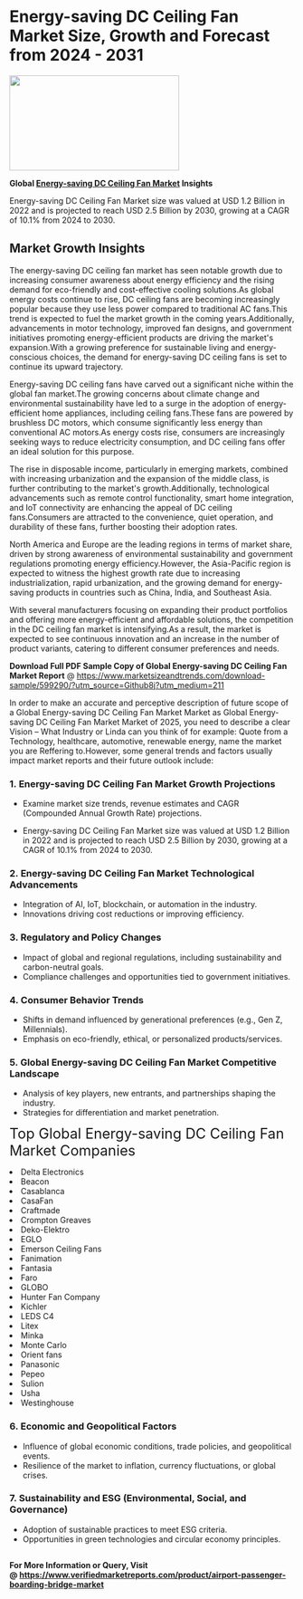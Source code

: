 <H1>Energy-saving DC Ceiling Fan Market Size, Growth and Forecast from 2024 - 2031</H1><img class="aligncenter size-medium wp-image-584254" src="https://thirdeyenews.in/wp-content/uploads/2024/09/Global-Market-Research-300x168.jpeg" alt="" width="300" height="168" /><p><strong>Global&nbsp;<a href="https://www.marketsizeandtrends.com/download-sample/599290/?utm_source=Github8j?utm_medium=211">Energy-saving DC Ceiling Fan Market</a> Insights</strong></p><p>Energy-saving DC Ceiling Fan Market size was valued at USD 1.2 Billion in 2022 and is projected to reach USD 2.5 Billion by 2030, growing at a CAGR of 10.1% from 2024 to 2030.</p><p><h2>Market Growth Insights</h2> <p>The energy-saving DC ceiling fan market has seen notable growth due to increasing consumer awareness about energy efficiency and the rising demand for eco-friendly and cost-effective cooling solutions.As global energy costs continue to rise, DC ceiling fans are becoming increasingly popular because they use less power compared to traditional AC fans.This trend is expected to fuel the market growth in the coming years.Additionally, advancements in motor technology, improved fan designs, and government initiatives promoting energy-efficient products are driving the market's expansion.With a growing preference for sustainable living and energy-conscious choices, the demand for energy-saving DC ceiling fans is set to continue its upward trajectory.</p> <p>Energy-saving DC ceiling fans have carved out a significant niche within the global fan market.The growing concerns about climate change and environmental sustainability have led to a surge in the adoption of energy-efficient home appliances, including ceiling fans.These fans are powered by brushless DC motors, which consume significantly less energy than conventional AC motors.As energy costs rise, consumers are increasingly seeking ways to reduce electricity consumption, and DC ceiling fans offer an ideal solution for this purpose.</p> <p>The rise in disposable income, particularly in emerging markets, combined with increasing urbanization and the expansion of the middle class, is further contributing to the market's growth.Additionally, technological advancements such as remote control functionality, smart home integration, and IoT connectivity are enhancing the appeal of DC ceiling fans.Consumers are attracted to the convenience, quiet operation, and durability of these fans, further boosting their adoption rates.</p> <p>North America and Europe are the leading regions in terms of market share, driven by strong awareness of environmental sustainability and government regulations promoting energy efficiency.However, the Asia-Pacific region is expected to witness the highest growth rate due to increasing industrialization, rapid urbanization, and the growing demand for energy-saving products in countries such as China, India, and Southeast Asia.</p> <p>With several manufacturers focusing on expanding their product portfolios and offering more energy-efficient and affordable solutions, the competition in the DC ceiling fan market is intensifying.As a result, the market is expected to see continuous innovation and an increase in the number of product variants, catering to different consumer preferences and needs.</p> <p><span class=""><strong>Download Full PDF Sample Copy of Global Energy-saving DC Ceiling Fan Market Report</strong> @ <a href="https://www.marketsizeandtrends.com/download-sample/599290/?utm_source=Github8j?utm_medium=211" target="_blank">https://www.marketsizeandtrends.com/download-sample/599290/?utm_source=Github8j?utm_medium=211</a></span></p><p>In order to make an accurate and perceptive description of future scope of a Global&nbsp;Energy-saving DC Ceiling Fan Market Market as Global&nbsp;Energy-saving DC Ceiling Fan Market Market of 2025, you need to describe a clear Vision &ndash; What Industry or Linda can you think of for example: Quote from a Technology, healthcare, automotive, renewable energy, name the market you are Reffering to.However, some general trends and factors usually impact market reports and their future outlook include:</p><h3>1.&nbsp;<strong>Energy-saving DC Ceiling Fan Market Growth Projections</strong></h3><ul><li>Examine market size trends, revenue estimates and CAGR (Compounded Annual Growth Rate) projections.</li><li><p>Energy-saving DC Ceiling Fan Market size was valued at USD 1.2 Billion in 2022 and is projected to reach USD 2.5 Billion by 2030, growing at a CAGR of 10.1% from 2024 to 2030.</p></li></ul><h3>2.&nbsp;<strong>Energy-saving DC Ceiling Fan Market Technological Advancements</strong></h3><ul><li>Integration of AI, IoT, blockchain, or automation in the industry.</li><li>Innovations driving cost reductions or improving efficiency.</li></ul><h3>3.&nbsp;<strong>Regulatory and Policy Changes</strong></h3><ul><li>Impact of global and regional regulations, including sustainability and carbon-neutral goals.</li><li>Compliance challenges and opportunities tied to government initiatives.</li></ul><h3>4.&nbsp;<strong>Consumer Behavior Trends</strong></h3><ul><li>Shifts in demand influenced by generational preferences (e.g., Gen Z, Millennials).</li><li>Emphasis on eco-friendly, ethical, or personalized products/services.</li></ul><h3>5.&nbsp;<strong>Global Energy-saving DC Ceiling Fan Market Competitive Landscape</strong></h3><ul><li>Analysis of key players, new entrants, and partnerships shaping the industry.</li><li>Strategies for differentiation and market penetration.</li></ul><p data-pm-slice="1 1 []"><span style="color: inherit; font-family: inherit; font-size: 25px;">Top Global Energy-saving DC Ceiling Fan Market Companies</span></p><div class="" data-test-id=""><p><li>Delta Electronics</li><li> Beacon</li><li> Casablanca</li><li> CasaFan</li><li> Craftmade</li><li> Crompton Greaves</li><li> Deko-Elektro</li><li> EGLO</li><li> Emerson Ceiling Fans</li><li> Fanimation</li><li> Fantasia</li><li> Faro</li><li> GLOBO</li><li> Hunter Fan Company</li><li> Kichler</li><li> LEDS C4</li><li> Litex</li><li> Minka</li><li> Monte Carlo</li><li> Orient fans</li><li> Panasonic</li><li> Pepeo</li><li> Sulion</li><li> Usha</li><li> Westinghouse</li></p></div><h3>6.&nbsp;<strong>Economic and Geopolitical Factors</strong></h3><ul><li>Influence of global economic conditions, trade policies, and geopolitical events.</li><li>Resilience of the market to inflation, currency fluctuations, or global crises.</li></ul><h3>7.&nbsp;<strong>Sustainability and ESG (Environmental, Social, and Governance)</strong></h3><ul><li>Adoption of sustainable practices to meet ESG criteria.</li><li>Opportunities in green technologies and circular economy principles.</li></ul><h2><strong style="font-size: 14px;">For More Information or Query, Visit @&nbsp;</strong><a style="background-color: #ffffff; font-size: 14px;" href="https://www.marketsizeandtrends.com/report/energy-saving-dc-ceiling-fan-market/" target="_blank">https://www.verifiedmarketreports.com/product/airport-passenger-boarding-bridge-market</a></h2>